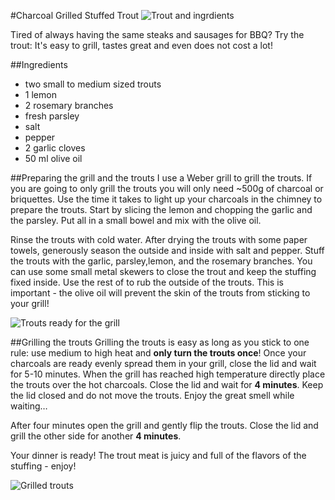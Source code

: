 #Charcoal Grilled Stuffed Trout
![](http://farm4.staticflickr.com/3703/9382835435_101759287b_c.jpg "Trout and ingrdients")

Tired of always having the same steaks and sausages for BBQ? Try the trout: It's easy to grill, tastes great and even does not cost a lot!

##Ingredients
- two small to medium sized trouts
- 1 lemon
- 2 rosemary branches
- fresh parsley
- salt
- pepper
- 2 garlic cloves
- 50 ml olive oil


##Preparing the grill and the trouts
I use a Weber grill to grill the trouts. If you are going to only grill the trouts you will only need ~500g of charcoal or briquettes. Use the time it takes to light up your charcoals in the chimney to prepare the trouts. Start by slicing the lemon and chopping the garlic and the parsley. Put all in a small bowel and mix with the olive oil. 

Rinse the trouts with cold water. After drying the trouts with some paper towels, generously season the outside and inside with salt and pepper. Stuff the trouts with the garlic, parsley,lemon, and the rosemary branches. You can use some small metal skewers to close the trout and keep the stuffing fixed inside. Use the rest of to rub the outside of the trouts. This is important - the olive oil will prevent the skin of the trouts from sticking to your grill!

![](http://farm6.staticflickr.com/5489/9385617354_e00672284f_c.jpg "Trouts ready for the grill")

##Grilling the trouts
Grilling the trouts is easy as long as you stick to one rule: use medium to high heat and **only turn the trouts once**! Once your charcoals are ready evenly spread them in your grill, close the lid and wait for 5-10 minutes. When the grill has reached high temperature directly place the trouts over the hot charcoals. Close the lid and wait for **4 minutes**. Keep the lid closed and do not move the trouts. Enjoy the great smell while waiting…

After four minutes open the grill and gently flip the trouts. Close the lid and grill the other side for another **4 minutes**. 

Your dinner is ready! The trout meat is juicy and full of the flavors of the stuffing -  enjoy!

![](http://farm8.staticflickr.com/7343/9383078009_c2a2ca83ea_c.jpg "Grilled trouts")